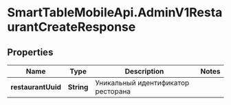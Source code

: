 # SmartTableMobileApi.AdminV1RestaurantCreateResponse

## Properties

Name | Type | Description | Notes
------------ | ------------- | ------------- | -------------
**restaurantUuid** | **String** | Уникальный идентификатор ресторана | 


